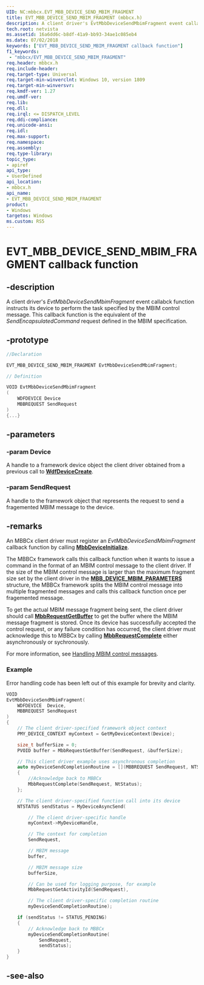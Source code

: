 ```yaml
---
UID: NC:mbbcx.EVT_MBB_DEVICE_SEND_MBIM_FRAGMENT
title: EVT_MBB_DEVICE_SEND_MBIM_FRAGMENT (mbbcx.h)
description: A client driver's EvtMbbDeviceSendMbimFragment event callabck function instructs its device to perform the task specified by the MBIM control message. This callback function is the equivalent of the SendEncapsulatedCommand request defined in the MBIM specification.
tech.root: netvista
ms.assetid: 16a6dd6c-b8df-41a9-bb93-34ae1c085eb4
ms.date: 07/02/2018
keywords: ["EVT_MBB_DEVICE_SEND_MBIM_FRAGMENT callback function"]
f1_keywords:
 - "mbbcx/EVT_MBB_DEVICE_SEND_MBIM_FRAGMENT"
req.header: mbbcx.h
req.include-header:
req.target-type: Universal
req.target-min-winverclnt: Windows 10, version 1809
req.target-min-winversvr:
req.kmdf-ver: 1.27
req.umdf-ver:
req.lib:
req.dll:
req.irql: <= DISPATCH_LEVEL
req.ddi-compliance:
req.unicode-ansi:
req.idl:
req.max-support:
req.namespace:
req.assembly:
req.type-library: 
topic_type: 
- apiref
api_type: 
- UserDefined
api_location: 
- mbbcx.h
api_name: 
- EVT_MBB_DEVICE_SEND_MBIM_FRAGMENT
product:
- Windows
targetos: Windows
ms.custom: RS5
---
```


# EVT_MBB_DEVICE_SEND_MBIM_FRAGMENT callback function

## -description



A client driver's *EvtMbbDeviceSendMbimFragment* event callabck function instructs its device to perform the task specified by the MBIM control message. This callback function is the equivalent of the *SendEncapsulatedCommand* request defined in the MBIM specification.

## -prototype

```cpp
//Declaration

EVT_MBB_DEVICE_SEND_MBIM_FRAGMENT EvtMbbDeviceSendMbimFragment; 

// Definition

VOID EvtMbbDeviceSendMbimFragment 
(
	WDFDEVICE Device
	MBBREQUEST SendRequest
)
{...}

```

## -parameters

### -param Device

A handle to a framework device object the client driver obtained from a previous call to [**WdfDeviceCreate**](../wdfdevice/nf-wdfdevice-wdfdevicecreate.md).

### -param SendRequest

A handle to the framework object that represents the request to send a fragemented MBIM message to the device.

## -remarks

An MBBCx client driver must register an *EvtMbbDeviceSendMbimFragment* callback function by calling [**MbbDeviceInitialize**](nf-mbbcx-mbbdeviceinitialize.md).

The MBBCx framework calls this callback function when it wants to issue a command in the format of an MBIM control message to the client driver. If the size of the MBIM control message is larger than the maximum fragment size set by the client driver in the [**MBB_DEVICE_MBIM_PARAMETERS**](ns-mbbcx-_mbb_device_mbim_parameters.md) structure, the MBBCx framework splits the MBIM control message into multiple fragmented messages and calls this callback function once per fragemented message.

To get the actual MBIM message fragment being sent, the client driver should call [**MbbRequestGetBuffer**](nf-mbbcx-mbbrequestgetbuffer.md) to get the buffer where the MBIM message fragment is stored. Once its device has successfully accepted the control request, or any failure condition has occurred, the client driver must acknowledge this to MBBCx by calling [**MbbRequestComplete**](nf-mbbcx-mbbrequestcomplete.md) either asynchronously or sychronously. 

For more information, see [Handling MBIM control messages](https://docs.microsoft.com/windows-hardware/drivers/netcx/writing-an-mbbcx-client-driver#handling-mbim-control-messages).

### Example

Error handling code has been left out of this example for brevity and clarity.

```C++
VOID
EvtMbbDeviceSendMbimFragment(
    WDFDEVICE  Device,
    MBBREQUEST SendRequest
)
{
    // The client driver-specified framework object context
    PMY_DEVICE_CONTEXT myContext = GetMyDeviceContext(Device);

    size_t bufferSize = 0;
    PVOID buffer = MbbRequestGetBuffer(SendRequest, &bufferSize);

    // This client driver example uses asynchronous completion
    auto myDeviceSendCompletionRoutine = [](MBBREQUEST SendRequest, NTSTATUS NtStatus)
    {
        //Acknowledge back to MBBCx
        MbbRequestComplete(SendRequest, NtStatus);
    };

    // The client driver-specified function call into its device
    NTSTATUS sendStatus = MyDeviceAsyncSend(

        // The client driver-specific handle
        myContext->MyDeviceHandle,

        // The context for completion
        SendRequest,

        // MBIM message               
        buffer,

        // MBIM message size
        bufferSize,   

        // Can be used for logging purpose, for example              
        MbbRequestGetActivityId(SendRequest), 

        // The client driver-specific completion routine
        myDeviceSendCompletionRoutine);

    if (sendStatus != STATUS_PENDING)
    {
        // Acknowledge back to MBBCx
        myDeviceSendCompletionRoutine(
            SendRequest,
            sendStatus);
    }
}
```

## -see-also
